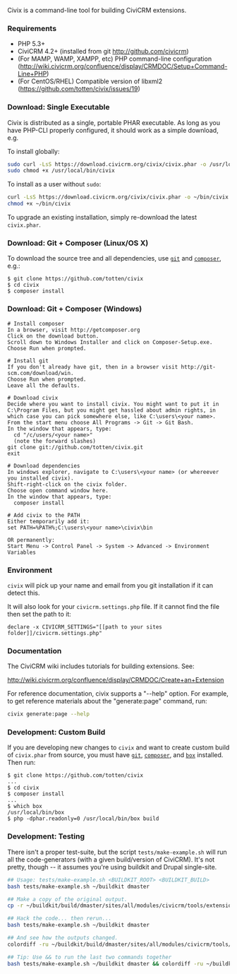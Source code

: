 Civix is a command-line tool for building CiviCRM extensions.

### Requirements

* PHP 5.3+
* CiviCRM 4.2+ (installed from git http://github.com/civicrm)
* (For MAMP, WAMP, XAMPP, etc) PHP command-line configuration (http://wiki.civicrm.org/confluence/display/CRMDOC/Setup+Command-Line+PHP)
* (For CentOS/RHEL) Compatible version of libxml2 (https://github.com/totten/civix/issues/19)

### Download: Single Executable

Civix is distributed as a single, portable PHAR executable.  As long as you have PHP-CLI
properly configured, it should work as a simple download, e.g.

To install globally:

```bash
sudo curl -LsS https://download.civicrm.org/civix/civix.phar -o /usr/local/bin/civix
sudo chmod +x /usr/local/bin/civix
```

To install as a user without `sudo`:

```bash
curl -LsS https://download.civicrm.org/civix/civix.phar -o ~/bin/civix
chmod +x ~/bin/civix
```

To upgrade an existing installation, simply re-download the latest `civix.phar`.

### Download: Git + Composer (Linux/OS X)

To download the source tree and all dependencies, use [`git`](https://git-scm.com) and [`composer`](https://getcomposer.org/), e.g.:

```
$ git clone https://github.com/totten/civix
$ cd civix
$ composer install
```

### Download: Git + Composer (Windows)

```
# Install composer
In a browser, visit http://getcomposer.org
Click on the download button.
Scroll down to Windows Installer and click on Composer-Setup.exe.
Choose Run when prompted.

# Install git
If you don't already have git, then in a browser visit http://git-scm.com/download/win.
Choose Run when prompted.
Leave all the defaults.

# Download civix
Decide where you want to install civix. You might want to put it in C:\Program Files, but you might get hassled about admin rights, in which case you can pick somewhere else, like C:\users\<your name>.
From the start menu choose All Programs -> Git -> Git Bash.
In the window that appears, type:
  cd "/c/users/<your name>"
  (note the forward slashes)
git clone git://github.com/totten/civix.git
exit

# Download dependencies
In windows explorer, navigate to C:\users\<your name> (or whereever you installed civix).
Shift-right-click on the civix folder.
Choose open command window here.
In the window that appears, type:
  composer install

# Add civix to the PATH
Either temporarily add it:
set PATH=%PATH%;C:\users\<your name>\civix\bin

OR permanently:
Start Menu -> Control Panel -> System -> Advanced -> Environment Variables
```

### Environment

`civix` will pick up your name and email from you git installation if it can detect this.

It will also look for your `civicrm.settings.php` file. If it cannot find the file then set the path to it:

`declare -x CIVICRM_SETTINGS="[[path to your sites folder]]/civicrm.settings.php"`

### Documentation

The CiviCRM wiki includes tutorials for building extensions. See:

http://wiki.civicrm.org/confluence/display/CRMDOC/Create+an+Extension

For reference documentation, civix supports a "--help" option.  For example,
to get reference materials about the "generate:page" command, run:

```bash
civix generate:page --help
```

### Development: Custom Build

If you are developing new changes to `civix` and want to create custom build of
`civix.phar` from source, you must have [`git`](https://git-scm.com), [`composer`](https://getcomposer.org/), and
[`box`](http://box-project.github.io/box2/) installed. Then run:

```
$ git clone https://github.com/totten/civix
...
$ cd civix
$ composer install
...
$ which box
/usr/local/bin/box
$ php -dphar.readonly=0 /usr/local/bin/box build
```

### Development: Testing

There isn't a proper test-suite, but the script `tests/make-example.sh` will
run all the code-generators (with a given build/version of CiviCRM).  It's
not pretty, though -- it assumes you're using buildkit and Drupal
single-site.


```bash
## Usage: tests/make-example.sh <BUILDKIT_ROOT> <BUILDKIT_BUILD>
bash tests/make-example.sh ~/buildkit dmaster

## Make a copy of the original output.
cp -r ~/buildkit/build/dmaster/sites/all/modules/civicrm/tools/extensions/org.civicrm.civixexample{,-orig}

## Hack the code... then rerun...
bash tests/make-example.sh ~/buildkit dmaster

## And see how the outputs changed.
colordiff -ru ~/buildkit/build/dmaster/sites/all/modules/civicrm/tools/extensions/org.civicrm.civixexample{-orig,}

## Tip: Use && to run the last two commands together
bash tests/make-example.sh ~/buildkit dmaster && colordiff -ru ~/buildkit/build/dmaster/sites/all/modules/civicrm/tools/extensions/org.civicrm.civixexample{-orig,}
```
